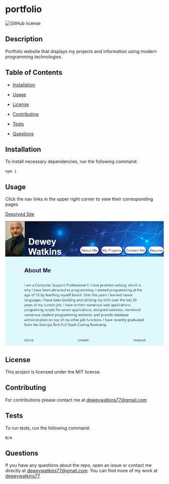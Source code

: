 # portfolio
![GitHub license](https://img.shields.io/badge/license-MIT-blue.svg)

## Description

Portfolio website that displays my projects and information using modern programming technologies.

## Table of Contents 

* [Installation](#installation)

* [Usage](#usage)

* [License](#license)

* [Contributing](#contributing)

* [Tests](#tests)

* [Questions](#questions)

## Installation

To install necessary dependencies, run the following command:

```
npm i
```

## Usage
Click the nav links in the upper right corner to view their corresponding pages

[Depolyed Site](https://deweywatkins77.github.io/portfolio)

![Dewey Watkins Development Portfolio](public/images/portfolio.png)


## License

This project is licensed under the MIT license.
  
## Contributing

For contributions please contact me at deweywatkins77@gmail.com

## Tests

To run tests, run the following command:

```
N/A
```

## Questions

If you have any questions about the repo, open an issue or contact me directly at deweywatkins77@gmail.com. You can find more of my work at [deweywatkins77](https://github.com/deweywatkins77/).
